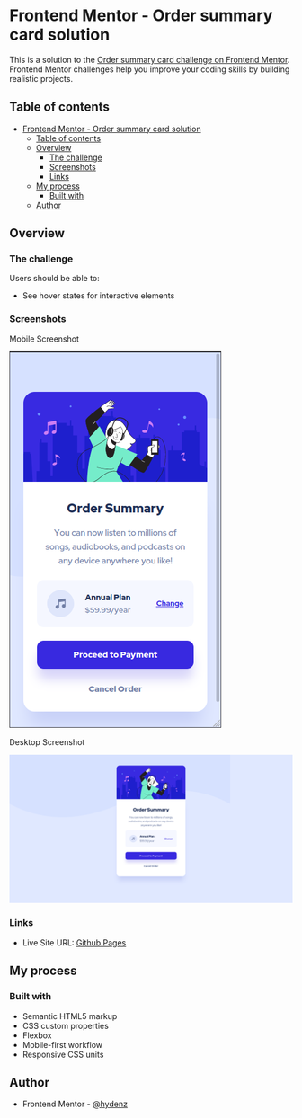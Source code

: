 # Frontend Mentor - Order summary card solution

This is a solution to the [Order summary card challenge on Frontend Mentor](https://www.frontendmentor.io/challenges/order-summary-component-QlPmajDUj). Frontend Mentor challenges help you improve your coding skills by building realistic projects. 

## Table of contents

- [Frontend Mentor - Order summary card solution](#frontend-mentor---order-summary-card-solution)
  - [Table of contents](#table-of-contents)
  - [Overview](#overview)
    - [The challenge](#the-challenge)
    - [Screenshots](#screenshots)
    - [Links](#links)
  - [My process](#my-process)
    - [Built with](#built-with)
  - [Author](#author)

## Overview

### The challenge

Users should be able to:

- See hover states for interactive elements

### Screenshots

Mobile Screenshot

![Mobile Screenshot](./images/screenshot-mobile.png)

Desktop Screenshot

![Desktop Screenshot](./images/screenshot-desktop.png)

### Links

- Live Site URL: [Github Pages](https://hydenz.github.io/order-summary-component)

## My process

### Built with

- Semantic HTML5 markup
- CSS custom properties
- Flexbox
- Mobile-first workflow
- Responsive CSS units

## Author

- Frontend Mentor - [@hydenz](https://www.frontendmentor.io/profile/hydenz)
